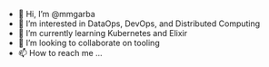 - 👋 Hi, I’m @mmgarba
- 👀 I’m interested in DataOps, DevOps, and Distributed Computing
- 🌱 I’m currently learning Kubernetes and Elixir
- 💞️ I’m looking to collaborate on tooling
- 📫 How to reach me ...

<!---
mmgarba/mmgarba is a ✨ special ✨ repository because its `README.md` (this file) appears on your GitHub profile.
You can click the Preview link to take a look at your changes.
--->
